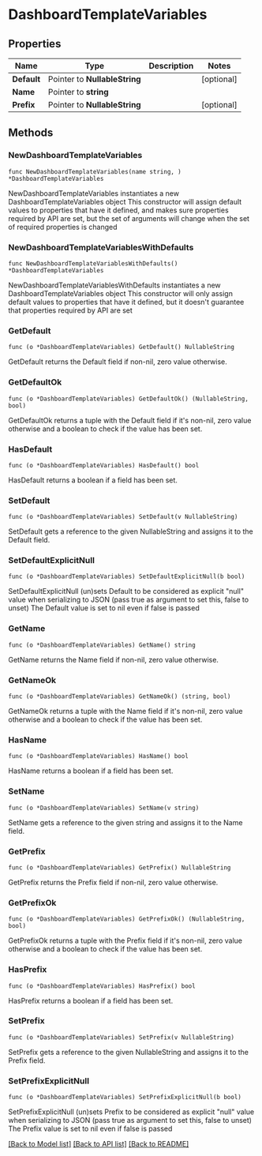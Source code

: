 # DashboardTemplateVariables

## Properties

Name | Type | Description | Notes
------------ | ------------- | ------------- | -------------
**Default** | Pointer to **NullableString** |  | [optional] 
**Name** | Pointer to **string** |  | 
**Prefix** | Pointer to **NullableString** |  | [optional] 

## Methods

### NewDashboardTemplateVariables

`func NewDashboardTemplateVariables(name string, ) *DashboardTemplateVariables`

NewDashboardTemplateVariables instantiates a new DashboardTemplateVariables object
This constructor will assign default values to properties that have it defined,
and makes sure properties required by API are set, but the set of arguments
will change when the set of required properties is changed

### NewDashboardTemplateVariablesWithDefaults

`func NewDashboardTemplateVariablesWithDefaults() *DashboardTemplateVariables`

NewDashboardTemplateVariablesWithDefaults instantiates a new DashboardTemplateVariables object
This constructor will only assign default values to properties that have it defined,
but it doesn't guarantee that properties required by API are set

### GetDefault

`func (o *DashboardTemplateVariables) GetDefault() NullableString`

GetDefault returns the Default field if non-nil, zero value otherwise.

### GetDefaultOk

`func (o *DashboardTemplateVariables) GetDefaultOk() (NullableString, bool)`

GetDefaultOk returns a tuple with the Default field if it's non-nil, zero value otherwise
and a boolean to check if the value has been set.

### HasDefault

`func (o *DashboardTemplateVariables) HasDefault() bool`

HasDefault returns a boolean if a field has been set.

### SetDefault

`func (o *DashboardTemplateVariables) SetDefault(v NullableString)`

SetDefault gets a reference to the given NullableString and assigns it to the Default field.

### SetDefaultExplicitNull

`func (o *DashboardTemplateVariables) SetDefaultExplicitNull(b bool)`

SetDefaultExplicitNull (un)sets Default to be considered as explicit "null" value
when serializing to JSON (pass true as argument to set this, false to unset)
The Default value is set to nil even if false is passed
### GetName

`func (o *DashboardTemplateVariables) GetName() string`

GetName returns the Name field if non-nil, zero value otherwise.

### GetNameOk

`func (o *DashboardTemplateVariables) GetNameOk() (string, bool)`

GetNameOk returns a tuple with the Name field if it's non-nil, zero value otherwise
and a boolean to check if the value has been set.

### HasName

`func (o *DashboardTemplateVariables) HasName() bool`

HasName returns a boolean if a field has been set.

### SetName

`func (o *DashboardTemplateVariables) SetName(v string)`

SetName gets a reference to the given string and assigns it to the Name field.

### GetPrefix

`func (o *DashboardTemplateVariables) GetPrefix() NullableString`

GetPrefix returns the Prefix field if non-nil, zero value otherwise.

### GetPrefixOk

`func (o *DashboardTemplateVariables) GetPrefixOk() (NullableString, bool)`

GetPrefixOk returns a tuple with the Prefix field if it's non-nil, zero value otherwise
and a boolean to check if the value has been set.

### HasPrefix

`func (o *DashboardTemplateVariables) HasPrefix() bool`

HasPrefix returns a boolean if a field has been set.

### SetPrefix

`func (o *DashboardTemplateVariables) SetPrefix(v NullableString)`

SetPrefix gets a reference to the given NullableString and assigns it to the Prefix field.

### SetPrefixExplicitNull

`func (o *DashboardTemplateVariables) SetPrefixExplicitNull(b bool)`

SetPrefixExplicitNull (un)sets Prefix to be considered as explicit "null" value
when serializing to JSON (pass true as argument to set this, false to unset)
The Prefix value is set to nil even if false is passed

[[Back to Model list]](../README.md#documentation-for-models) [[Back to API list]](../README.md#documentation-for-api-endpoints) [[Back to README]](../README.md)


